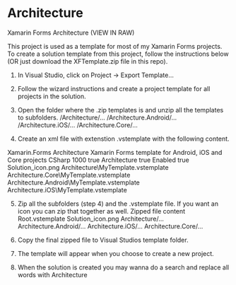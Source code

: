# Architecture
Xamarin Forms Architecture (VIEW IN RAW)

This project is used as a template for most of my Xamarin Forms projects. To create a solution template from this project, follow the instructions below (OR just download the XFTemplate.zip file in this repo).

1. In Visual Studio, click on Project -> Export Template...

2. Follow the wizard instructions and create a project template for all projects in the solution.

3. Open the folder where the .zip templates is and unzip all the templates to subfolders.
  /Architecture/...
  /Architecture.Android/...
  /Architecture.iOS/...
  /Architecture.Core/...

4. Create an xml file with extenstion .vstemplate with the following content.
  <VSTemplate Version="3.0.0" Type="ProjectGroup" xmlns="http://schemas.microsoft.com/developer/vstemplate/2005">
  <TemplateData>
    <Name>Xamarin.Forms Architecture</Name>
    <Description>Xamarin Forms template for Android, iOS and Core projects</Description>
    <ProjectType>CSharp</ProjectType>
    <ProjectSubType>
    </ProjectSubType>
    <SortOrder>1000</SortOrder>
    <CreateNewFolder>true</CreateNewFolder>
    <DefaultName>Architecture</DefaultName>
    <ProvideDefaultName>true</ProvideDefaultName>
    <LocationField>Enabled</LocationField>
    <EnableLocationBrowseButton>true</EnableLocationBrowseButton>
    <Icon>Solution_icon.png</Icon>
  </TemplateData>
  <TemplateContent>
    <ProjectCollection>
      <ProjectTemplateLink ProjectName="$projectname$" CopyParameters="true">
        Architecture\MyTemplate.vstemplate
      </ProjectTemplateLink>
      <ProjectTemplateLink ProjectName="$projectname$.Core" CopyParameters="true">
        Architecture.Core\MyTemplate.vstemplate
      </ProjectTemplateLink>
      <ProjectTemplateLink ProjectName="$projectname$.Android" CopyParameters="true">
        Architecture.Android\MyTemplate.vstemplate
      </ProjectTemplateLink>
      <ProjectTemplateLink ProjectName="$projectname$.iOS" CopyParameters="true">
        Architecture.iOS\MyTemplate.vstemplate
      </ProjectTemplateLink>
    </ProjectCollection>
  </TemplateContent>
</VSTemplate>

5. Zip all the subfolders (step 4) and the .vstemplate file. If you want an icon you can zip that together as well. 
Zipped file content
  Root.vstemplate
  Solution_icon.png
  Architecture/...
  Architecture.Android/...
  Architecture.iOS/...
  Architecture.Core/...
  
6. Copy the final zipped file to Visual Studios template folder.

7. The template will appear when you choose to create a new project.

8. When the solution is created you may wanna do a search and replace all words with Architecture

